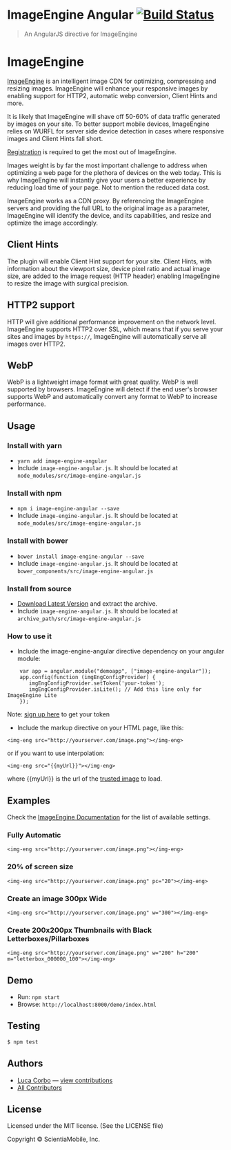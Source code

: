 # ImageEngine Angular [![Build Status](https://travis-ci.org/WURFL/ImageEngine-angular.png)](https://travis-ci.org/WURFL/ImageEngine-angular)

> An AngularJS directive for ImageEngine

# ImageEngine

[ImageEngine](http://www.scientiamobile.com/page/imageengine?utm_source=npmjs.com&utm_medium=page&utm_term=angular-component&utm_campaign=angular-component) is an intelligent image CDN for optimizing, compressing and resizing images. ImageEngine will enhance your responsive images by enabling support for HTTP2, automatic webp conversion, Client Hints and more.

It is likely that ImageEngine will shave off 50-60% of data traffic generated by images on your site. To better support mobile devices, ImageEngine relies on WURFL for server side device detection in cases where responsive images and Client Hints fall short.

[Registration](https://scientiamobile.com/imageengine/signup?utm_source=npmjs.com&utm_medium=page&utm_term=angular-component&utm_campaign=angular-component#imageengine-lite) is required to get the most out of ImageEngine. 

Images weight is by far the most important challenge to address when optimizing a web page for the plethora of devices on the web today. This is why ImageEngine will instantly give your users a better experience by reducing load time of your page. Not to mention the reduced data cost.

ImageEngine works as a CDN proxy. By referencing the ImageEngine servers and providing the full URL to the original image as a parameter, ImageEngine will identify the device, and its capabilities, and resize and optimize the image accordingly.

## Client Hints

The plugin will enable Client Hint support for your site. Client Hints, with information about the viewport size, device pixel ratio and actual image size, are added to the image request (HTTP header) enabling ImageEngine to resize the image with surgical precision.

## HTTP2 support

HTTP will give additional performance improvement on the network level. ImageEngine supports HTTP2 over SSL, which means that if you serve your sites and images by `https://`, ImageEngine will automatically serve all images over HTTP2.

## WebP

WebP is a lightweight image format with great quality. WebP is well supported by browsers. ImageEngine will detect if the end user's browser supports WebP and automatically convert any format to WebP to increase performance.

## Usage

### Install with yarn
* `yarn add image-engine-angular`
* Include `image-engine-angular.js`. It should be located at `node_modules/src/image-engine-angular.js`

### Install with npm
* `npm i image-engine-angular --save`
* Include `image-engine-angular.js`. It should be located at `node_modules/src/image-engine-angular.js`

### Install with bower
* `bower install image-engine-angular --save`
* Include `image-engine-angular.js`. It should be located at `bower_components/src/image-engine-angular.js`

### Install from source
* [Download Latest Version](https://github.com/WURFL/ImageEngine-angular/releases) and extract the archive.
* Include `image-engine-angular.js`. It should be located at `archive_path/src/image-engine-angular.js`

### How to use it

* Include the image-engine-angular directive dependency on your angular module:

```
    var app = angular.module("demoapp", ["image-engine-angular"]);
    app.config(function (imgEngConfigProvider) {
       imgEngConfigProvider.setToken('your-token');
       imgEngConfigProvider.isLite(); // Add this line only for ImageEngine Lite
    });
```

Note: [sign up here](https://scientiamobile.com/imageengine/signup?utm_source=npmjs.com&utm_medium=page&utm_term=angular-component&utm_campaign=angular-component#imageengine-lite) to get your token

* Include the markup directive on your HTML page, like this:

`<img-eng src="http://yourserver.com/image.png"></img-eng>`

or if you want to use interpolation:

`<img-eng src="{{myUrl}}"></img-eng>`

where {{myUrl}} is the url of the [trusted image](https://docs.angularjs.org/api/ng/service/$sce) to load.

## Examples

Check the [ImageEngine Documentation](https://docs.scientiamobile.com/documentation/image-engine/image-engine-getting-started) for the list of available settings.

### Fully Automatic

`<img-eng src="http://yourserver.com/image.png"></img-eng>`

### 20% of screen size

`<img-eng src="http://yourserver.com/image.png" pc="20"></img-eng>`

### Create an image 300px Wide

`<img-eng src="http://yourserver.com/image.png" w="300"></img-eng>`

### Create 200x200px Thumbnails with Black Letterboxes/Pillarboxes

`<img-eng src="http://yourserver.com/image.png" w="200" h="200" m="letterbox_000000_100"></img-eng>`

## Demo

* Run: `npm start`
* Browse: `http://localhost:8000/demo/index.html`

## Testing

``` bash
$ npm test
```

## Authors

- [Luca Corbo](https://github.com/lucor) — [view contributions](https://github.com//WURFL/image-engine-angular/commits?author=lucor)
- [All Contributors](../../contributors)

## License

Licensed under the MIT license. (See the LICENSE file)

Copyright &copy; ScientiaMobile, Inc.
